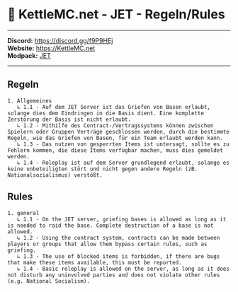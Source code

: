 # 🚀 KettleMC.net - JET - Regeln/Rules

___

**Discord:** https://discord.gg/f9P9HEj</br>
**Website:** https://KettleMC.net</br>
**Modpack:** [JET](https://www.curseforge.com/minecraft/modpacks/jet)

___

## Regeln 
```
1. Allgemeines 
   ↳ 1.1 - Auf dem JET Server ist das Griefen von Basen erlaubt, solange dies dem Eindringen in die Basis dient. Eine komplette Zerstörung der Basis ist nicht erlaubt.
   ↳ 1.2 - Mithilfe des Contract-/Vertragssystems können zwischen Spielern oder Gruppen Verträge geschlossen werden, durch die bestimmte Regeln, wie das Griefen von Basen, für ein Team erlaubt werden kann.
   ↳ 1.3 - Das nutzen von gesperrten Items ist untersagt, sollte es zu Fehlern kommen, die diese Items verfügbar machen, muss dies gemeldet werden.
   ↳ 1.4 - Roleplay ist auf dem Server grundlegend erlaubt, solange es keine unbeteiligten stört und nicht gegen andere Regeln (zB. Nationalsozialismus) verstößt.
```

## Rules 
```
1. general 
   ↳ 1.1 - On the JET server, griefing bases is allowed as long as it is needed to raid the base. Complete destruction of a base is not allowed.
   ↳ 1.2 - Using the contract system, contracts can be made between players or groups that allow them bypass certain rules, such as griefing.
   ↳ 1.3 - The use of blocked items is forbidden, if there are bugs that make these items available, this must be reported.
   ↳ 1.4 - Basic roleplay is allowed on the server, as long as it does not disturb any uninvolved parties and does not violate other rules (e.g. National Socialism).
```
